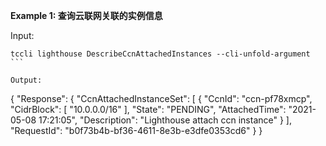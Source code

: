 **Example 1: 查询云联网关联的实例信息**



Input: 

```
tccli lighthouse DescribeCcnAttachedInstances --cli-unfold-argument ```

Output: 
```
{
    "Response": {
        "CcnAttachedInstanceSet": [
            {
                "CcnId": "ccn-pf78xmcp",
                "CidrBlock": [
                    "10.0.0.0/16"
                ],
                "State": "PENDING",
                "AttachedTime": "2021-05-08 17:21:05",
                "Description": "Lighthouse attach ccn instance"
            }
        ],
        "RequestId": "b0f73b4b-bf36-4611-8e3b-e3dfe0353cd6"
    }
}
```

